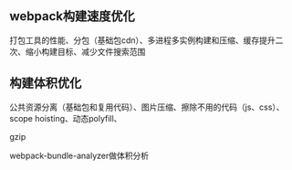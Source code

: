 ## webpack构建速度优化

打包工具的性能、分包（基础包cdn）、多进程多实例构建和压缩、缓存提升二次、缩小构建目标、减少文件搜索范围



## 构建体积优化

公共资源分离（基础包和复用代码）、图片压缩、擦除不用的代码（js、css）、scope hoisting、动态polyfill、

gzip

webpack-bundle-analyzer做体积分析









































